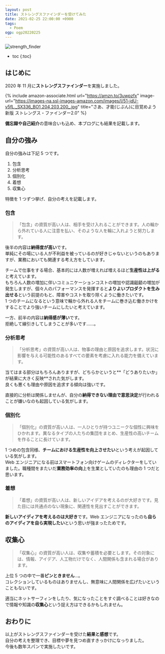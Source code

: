 ```yaml
---
layout: post
title: ストレングスファインダーを受けてみた
date: 2021-02-25 22:00:00 +0900
tags:
  - Poem
ogp: ogp20220225
---
```


![strength_finder]({{site.baseurl}}/assets/ogp/ogp20220225.png)

- toc
{:toc}

## はじめに

2020 年 11 月に**ストレングスファインダー**を実施しました。

{% include amazon-associate.html url="https://amzn.to/3uwpzfx" image-url="https://images-na.ssl-images-amazon.com/images/I/51-jdU-v5fL._SX336_BO1,204,203,200_.jpg" title="さあ、才能(じぶん)に目覚めよう 新版 ストレングス・ファインダー2.0" %}

**備忘録や自己紹介**の意味合いも込め、本ブログにも結果を記載します。

## 自分の強み

自分の強みは下記 5 つです。

1. 包含
2. 分析思考
3. 個別化
4. 着想
5. 収集心

特徴を 1 つずつ挙げ、自分の考えを記載します。

### 包含

> 「包含」の資質が高い人は、相手を受け入れることができます。人の輪から外れている人に注意を払い、そのような人を輪に入れようと努力します。

後半の内容は**納得度が高い**です。  
単純にその場にいる人が不利益を被っているのが好きじゃないというのもありますが、業務においても関連する考え方をしています。

チームで仕事をする場合、基本的には人数が増えれば増えるほど**生産性は上がる**と考えています。  
もちろん人数の増加に伴いコミュニケーションコストの増加や認識齟齬の増加が発生しますが、個々人のパフォーマンスを発揮すると**よりよいプロダクトを生み出せる**という前提のもと、障害やコストを取り除くように働きたいです。  
1 つのチームになるという意味で輪から外れる人をチームに巻き込む働きかけをすることでより強いチームにしたいと考えています。

一方、前半の内容は**納得感が薄い**です。  
拒絶して線引きしてしまうことが多いです……。

### 分析思考

> 「分析思考」の資質が高い人は、物事の理由と原因を追求します。状況に影響を与える可能性のあるすべての要素を考慮に入れる能力を備えています。

当てはまる部分はもちろんありますが、どちらかというと**「どうありたいか」が結果に大きく反映**された気がします。  
良くも悪くも理由や原因を追求する傾向は強いです。

直接的に分析は関係しませんが、自分の**納得できない理由で意思決定**が行われることが嫌いなのも起因している気がします。

### 個別化

> 「個別化」の資質が高い人は、一人ひとりが持つユニークな個性に興味をひかれます。異なるタイプの人たちの集団をまとめ、生産性の高いチームを作ることに長けています。

1 つめの包含同様、**チームにおける生産性を向上させたい**という考えが起因している気がします。  
Web エンジニアになる前はスマートフォン向けゲームのディレクターをしていました。職種間をまたいだ**業務効率の向**上を生業としていたのも理由の 1 つだと思います。

### 着想

> 「着想」の資質が高い人は、新しいアイデアを考えるのが大好きです。見た目には共通点のない現象に、関連性を見出すことができます。

**新しいアイディアを考えるのは大好き**です。Web エンジニアになったのも**自らのアイディアを自ら実現したい**という思いが強まったためです。

## 収集心

> 「収集心」の資質が高い人は、収集や蓄積を必要とします。その対象には、情報、アイデア、人工物だけでなく、人間関係も含まれる場合があります。

上位 5 つの中で一番**ピンときません**…。  
コレクションしているものはありませんし、無意味に人間関係を広げたいということもないです。

適当にネットサーフィンをしたり、気になったことをすぐ調べることは好きなので情報や知識の**収集心**という捉え方はできるかもしれません。

## おわりに

以上がストレングスファインダーを受けた**結果と感想**です。  
自分の考えを整理でき、目標や夢を見つめ直すきっかけになっりました。  
今後も数年スパンで実施したいです。
